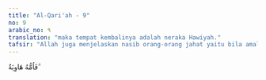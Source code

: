 ```yaml
---
title: "Al-Qari'ah - 9"
no: 9
arabic_no: ٩
translation: "maka tempat kembalinya adalah neraka Hawiyah."
tafsir: "Allah juga menjelaskan nasib orang-orang jahat yaitu bila amal orang-orang jahat itu ditimbang dan timbangannya itu ringan karena banyak mengerjakan kejahatan dan sedikit mengerjakan kebajikan di dunia maka mereka akan ditempatkan dalam neraka Hawiyah tempat penyiksaan orang-orang jahat, tempat hidup sengsara; suatu tempat yang mereka dijerumuskan ke dalamnya."
---
```

فَاُمُّهُ هَاوِيَةٌ  ۗ